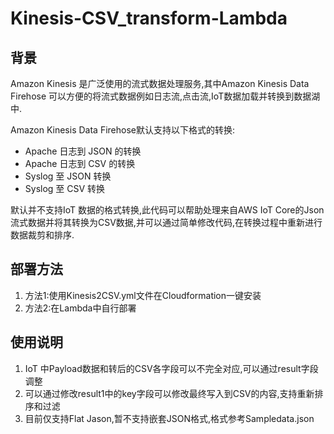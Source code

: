 # Kinesis-CSV_transform-Lambda

## 背景
Amazon Kinesis 是广泛使用的流式数据处理服务,其中Amazon Kinesis Data Firehose 可以方便的将流式数据例如日志流,点击流,IoT数据加载并转换到数据湖中.

Amazon Kinesis Data Firehose默认支持以下格式的转换:
- Apache 日志到 JSON 的转换
- Apache 日志到 CSV 的转换
- Syslog 至 JSON 转换
- Syslog 至 CSV 转换

默认并不支持IoT 数据的格式转换,此代码可以帮助处理来自AWS IoT Core的Json 流式数据并将其转换为CSV数据,并可以通过简单修改代码,在转换过程中重新进行数据裁剪和排序.
## 部署方法
1. 方法1:使用Kinesis2CSV.yml文件在Cloudformation一键安装
2. 方法2:在Lambda中自行部署

## 使用说明
1. IoT 中Payload数据和转后的CSV各字段可以不完全对应,可以通过result字段调整
2. 可以通过修改result1中的key字段可以修改最终写入到CSV的内容,支持重新排序和过滤
3. 目前仅支持Flat Jason,暂不支持嵌套JSON格式,格式参考Sampledata.json


